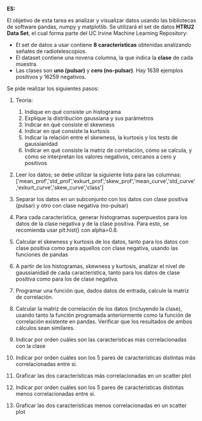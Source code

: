 **ES:**

El objetivo de esta tarea es analizar y visualizar datos usando las bibliotecas de software pandas, numpy
y matplotlib. Se utilizará el set de datos **HTRU2 Data Set**, el cual forma parte del UC Irvine Machine Learning Repository:
- El set de datos a usar contiene **8 características**
obtenidas analizando señales de radiotelescopios. 
- El dataset contiene una novena columna, la que
indica la **clase** de cada muestra. 
- Las clases son **uno (pulsar)** y **cero (no-pulsar)**. Hay 1639 ejemplos
positivos y 16259 negativos. 

Se pide realizar los siguientes pasos:
1. Teoría:
    1. Indique en qué consiste un histograma
    2. Explique la distribución gaussiana y sus parámetros
    3. Indicar en qué consiste el skewness
    4. Indicar en qué consiste la kurtosis
    5. Indicar la relación entre el skewness, la kurtosis y los tests de gaussianidad
    6. Indicar en qué consiste la matriz de correlación, cómo se calcula, y cómo se interpretan los
    valores negativos, cercanos a cero y positivos
    
2. Leer los datos; se debe utilizar la siguiente lista para las columnas: ['mean_prof','std_prof','exkurt_prof','skew_prof','mean_curve','std_curve','exkurt_curve','skew_curve','class']

3. Separar los datos en un subconjunto con los datos con clase positiva (pulsar) y otro con clase
negativa (no-pulsar)
4. Para cada característica, generar histogramas superpuestos para los datos de la clase negativa y de
la clase positiva. Para esto, se recomienda usar plt.hist() con alpha=0.8.
5. Calcular el skewness y kurtosis de los datos, tanto para los datos con clase positiva como para
aquellos con clase negativa, usando las funciones de pandas
6. A partir de los histogramas, skewness y kurtosis, analizar el nivel de gaussianidad de cada
característica, tanto para los datos de clase positiva como para los de clase negativa.
7. Programar una función que, dados datos de entrada, calcule la matriz de correlación.
8. Calcular la matriz de correlación de los datos (incluyendo la clase), usando tanto la función
programada anteriormente como la función de correlación existente en pandas. Verificar que los
resultados de ambos cálculos sean similares.
9. Indicar por orden cuáles son las características más correlacionadas con la clase
10. Indicar por orden cuáles son los 5 pares de características distintas más correlacionadas entre sí.
11. Graficar las dos características más correlacionadas en un scatter plot
12. Indicar por orden cuáles son los 5 pares de características distintas menos correlacionadas entre sí.
13. Graficar las dos características menos correlacionadas en un scatter plot
